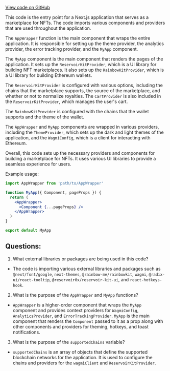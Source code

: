 [View code on GitHub](zoo-labs/zoo/blob/master/app/pages/_app.tsx)

This code is the entry point for a Next.js application that serves as a marketplace for NFTs. The code imports various components and providers that are used throughout the application. 

The `AppWrapper` function is the main component that wraps the entire application. It is responsible for setting up the theme provider, the analytics provider, the error tracking provider, and the `MyApp` component. 

The `MyApp` component is the main component that renders the pages of the application. It sets up the `ReservoirKitProvider`, which is a UI library for building NFT marketplaces. It also sets up the `RainbowKitProvider`, which is a UI library for building Ethereum wallets. 

The `ReservoirKitProvider` is configured with various options, including the chains that the marketplace supports, the source of the marketplace, and whether or not to normalize royalties. The `CartProvider` is also included in the `ReservoirKitProvider`, which manages the user's cart. 

The `RainbowKitProvider` is configured with the chains that the wallet supports and the theme of the wallet. 

The `AppWrapper` and `MyApp` components are wrapped in various providers, including the `ThemeProvider`, which sets up the dark and light themes of the application, and the `WagmiConfig`, which is a client for interacting with Ethereum. 

Overall, this code sets up the necessary providers and components for building a marketplace for NFTs. It uses various UI libraries to provide a seamless experience for users. 

Example usage: 

```jsx
import AppWrapper from 'path/to/AppWrapper'

function MyApp({ Component, pageProps }) {
  return (
    <AppWrapper>
      <Component {...pageProps} />
    </AppWrapper>
  )
}

export default MyApp
```
## Questions: 
 1. What external libraries or packages are being used in this code?
- The code is importing various external libraries and packages such as `@next/font/google`, `next-themes`, `@rainbow-me/rainbowkit`, `wagmi`, `@radix-ui/react-tooltip`, `@reservoir0x/reservoir-kit-ui`, and `react-hotkeys-hook`.
2. What is the purpose of the `AppWrapper` and `MyApp` functions?
- `AppWrapper` is a higher-order component that wraps the `MyApp` component and provides context providers for `WagmiConfig`, `AnalyticsProvider`, and `ErrorTrackingProvider`. `MyApp` is the main component that renders the `Component` passed to it as a prop along with other components and providers for theming, hotkeys, and toast notifications.
3. What is the purpose of the `supportedChains` variable?
- `supportedChains` is an array of objects that define the supported blockchain networks for the application. It is used to configure the chains and providers for the `wagmiClient` and `ReservoirKitProvider`.